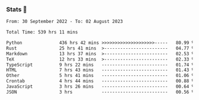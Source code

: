 ### Stats 👋
<!--START_SECTION:waka-->

```txt
From: 30 September 2022 - To: 02 August 2023

Total Time: 539 hrs 11 mins

Python              436 hrs 42 mins >>>>>>>>>>>>>>>>>>>>-----   80.99 %
Rust                25 hrs 41 mins  >------------------------   04.77 %
Markdown            13 hrs 37 mins  >------------------------   02.53 %
TeX                 12 hrs 33 mins  >------------------------   02.33 %
TypeScript          9 hrs 22 mins   -------------------------   01.74 %
HTML                7 hrs 43 mins   -------------------------   01.43 %
Other               5 hrs 41 mins   -------------------------   01.06 %
Crontab             4 hrs 44 mins   -------------------------   00.88 %
JavaScript          3 hrs 26 mins   -------------------------   00.64 %
JSON                3 hrs           -------------------------   00.56 %
```

<!--END_SECTION:waka-->

<!--
**buhaytza2005/buhaytza2005** is a ✨ _special_ ✨ repository because its `README.md` (this file) appears on your GitHub profile.

Here are some ideas to get you started:

- 🔭 I’m currently working on ...
- 🌱 I’m currently learning ...
- 👯 I’m looking to collaborate on ...
- 🤔 I’m looking for help with ...
- 💬 Ask me about ...
- 📫 How to reach me: ...
- 😄 Pronouns: ...
- ⚡ Fun fact: ...
-->


